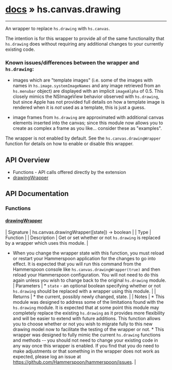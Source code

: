 # [docs](index.md) » hs.canvas.drawing
---

An wrapper to replace `hs.drawing` with `hs.canvas`.

The intention is for this wrapper to provide all of the same functionality that `hs.drawing` does without requiring any additional changes to your currently existing code.

### Known issues/differences between the wrapper and `hs.drawing`:

 * images which are "template images" (i.e. some of the images with names in `hs.image.systemImageNames` and any image retrieved from an `hs.menubar` object) are displayed with an implicit `imageAlpha` of 0.5.  This closely mimics the NSImageView behavior observed with `hs.drawing`, but since Apple has not provided full details on how a template image is rendered when it is *not* used as a template, this is just a guess.

 * image frames from `hs.drawing` are approximated with additional canvas elements inserted into the canvas; since this module now allows you to create as complex a frame as you like... consider these as "examples".

The wrapper is not enabled by default.  See the `hs.canvas.drawingWrapper` function for details on how to enable or disable this wrapper.

## API Overview
* Functions - API calls offered directly by the extension
* [drawingWrapper](#drawingWrapper)

## API Documentation

### Functions

#### [drawingWrapper](#drawingWrapper)
| Signature   | hs.canvas.drawingWrapper([state]) -> boolean  |
| Type        | Function |
| Description | Get or set whether or not `hs.drawing` is replaced by a wrapper which uses this module. |
   * When you change the wrapper state with this function, you must reload or restart your Hammerspoon application for the changes to go into effect.  It is expected that you will run this command from the Hammerspoon console like `hs.canvas.drawingWrapper(true)` and then reload your Hammerspoon configuration.  You will not need to do this again unless you wish to change back to the original `hs.drawing` module.
| Parameters |  * `state` - an optional boolean specifying whether or not `hs.drawing` should be replaced with a wrapper using this module. | | Returns |  * the current, possibly newly changed, state. | | Notes |  * This module was designed to address some of the limitations found with the `hs.drawing` module.  It is expected that at some point this module may completely replace the existing `hs.drawing` as it provides more flexibility and will be easier to extend with future additions. This function allows you to choose whether or not you wish to migrate fully to this new drawing model now to facilitate the testing of the wrapper or not. * This wrapper was designed to fully mimic the current `hs.drawing` functions and methods -- you should not need to change your existing code in any way once this wrapper is enabled.  If you find that you do need to make adjustments or that something in the wrapper does not work as expected, please log an issue at https://github.com/Hammerspoon/hammerspoon/issues. | 